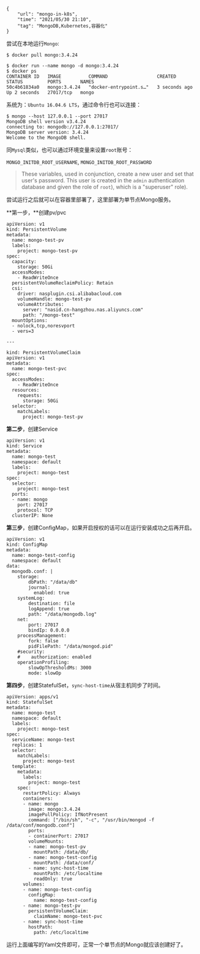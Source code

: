 ```
{
    "url": "mongo-in-k8s",
    "time": "2021/05/30 21:10",
    "tag": "MongoDB,Kubernetes,容器化"
}
```

尝试在本地运行`Mongo`:

```
$ docker pull mongo:3.4.24

$ docker run --name mongo -d mongo:3.4.24
$ docker ps
CONTAINER ID   IMAGE          COMMAND                  CREATED         STATUS         PORTS       NAMES
50c4b61834a0   mongo:3.4.24   "docker-entrypoint.s…"   3 seconds ago   Up 2 seconds   27017/tcp   mongo
```

系统为：`Ubuntu 16.04.6 LTS`，通过命令行也可以连接：

```
$ mongo --host 127.0.0.1 --port 27017
MongoDB shell version v3.4.24
connecting to: mongodb://127.0.0.1:27017/
MongoDB server version: 3.4.24
Welcome to the MongoDB shell.
```

同`Mysql`类似，也可以通过环境变量来设置`root`账号：

`MONGO_INITDB_ROOT_USERNAME`, `MONGO_INITDB_ROOT_PASSWORD`

> These variables, used in conjunction, create a new user and set that user's password. This user is created in the `admin` authentication database and given the role of `root`), which is a "superuser" role).

尝试运行之后就可以在容器里部署了，这里部署为单节点Mongo服务。

**第一步，**创建pv/pvc

```
apiVersion: v1
kind: PersistentVolume
metadata:
  name: mongo-test-pv
  labels:
    project: mongo-test-pv
spec:
  capacity:
    storage: 50Gi
  accessModes:
    - ReadWriteOnce
  persistentVolumeReclaimPolicy: Retain
  csi:
    driver: nasplugin.csi.alibabacloud.com
    volumeHandle: mongo-test-pv
    volumeAttributes:
      server: "nasid.cn-hangzhou.nas.aliyuncs.com"
      path: "/mongo-test"
  mountOptions:
  - nolock,tcp,noresvport
  - vers=3

---

kind: PersistentVolumeClaim
apiVersion: v1
metadata:
  name: mongo-test-pvc
spec:
  accessModes:
    - ReadWriteOnce
  resources:
    requests:
      storage: 50Gi
  selector:
    matchLabels:
      project: mongo-test-pv
```

**第二步**，创建Service

```
apiVersion: v1
kind: Service
metadata:
  name: mongo-test
  namespace: default
  labels:
    project: mongo-test
spec:
  selector:
    project: mongo-test
  ports:
  - name: mongo
    port: 27017
    protocol: TCP
  clusterIP: None
```

**第三步**，创建ConfigMap，如果开启授权的话可以在运行安装成功之后再开启。

```
apiVersion: v1
kind: ConfigMap
metadata:
  name: mongo-test-config
  namespace: default
data:
  mongodb.conf: |
    storage:
        dbPath: "/data/db"
        journal:
          enabled: true
    systemLog:
        destination: file
        logAppend: true
        path: "/data/mongodb.log"
    net:
        port: 27017
        bindIp: 0.0.0.0
    processManagement:
        fork: false
        pidFilePath: "/data/mongod.pid"
    #security:
    #    authorization: enabled
    operationProfiling:
        slowOpThresholdMs: 3000
        mode: slowOp

```

**第四步**，创建StatefulSet，`sync-host-time`从宿主机同步了时间。

```
apiVersion: apps/v1
kind: StatefulSet
metadata:
  name: mongo-test
  namespace: default
  labels:
    project: mongo-test
spec:
  serviceName: mongo-test
  replicas: 1
  selector:
    matchLabels:
      project: mongo-test
  template:
    metadata:
      labels:
        project: mongo-test
    spec:
      restartPolicy: Always
      containers:
      - name: mongo
        image: mongo:3.4.24
        imagePullPolicy: IfNotPresent
        command: ["/bin/sh", "-c", "/usr/bin/mongod -f /data/conf/mongodb.conf"]
        ports:
        - containerPort: 27017
        volumeMounts:
        - name: mongo-test-pv
          mountPath: /data/db/
        - name: mongo-test-config
          mountPath: /data/conf/
        - name: sync-host-time
          mountPath: /etc/localtime
          readOnly: true
      volumes:
      - name: mongo-test-config
        configMap:
          name: mongo-test-config
      - name: mongo-test-pv
        persistentVolumeClaim:
          claimName: mongo-test-pvc
      - name: sync-host-time
        hostPath:
          path: /etc/localtime
```

运行上面编写的Yaml文件即可，正常一个单节点的Mongo就应该创建好了。
